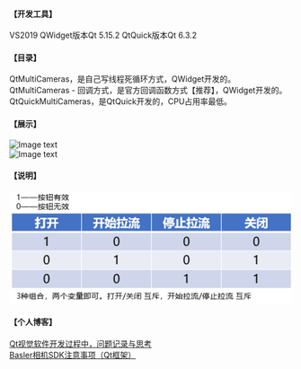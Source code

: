 #### 【开发工具】
VS2019
QWidget版本Qt 5.15.2
QtQuick版本Qt 6.3.2
#### 【目录】
QtMultiCameras，是自己写线程死循环方式，QWidget开发的。  
QtMultiCameras - 回调方式，是官方回调函数方式【推荐】，QWidget开发的。  
QtQuickMultiCameras，是QtQuick开发的，CPU占用率最低。
#### 【展示】
![Image text](https://github.com/zuoyizhongguo/QtVision/blob/main/Qt%E5%A4%9A%E7%9B%B8%E6%9C%BA/images/sample.gif)  
![Image text](https://github.com/zuoyizhongguo/QtVision/blob/main/Qt%E5%A4%9A%E7%9B%B8%E6%9C%BA/images/quick.gif) 
#### 【说明】
![Image text](https://github.com/zuoyizhongguo/QtVision/blob/main/Qt%E5%A4%9A%E7%9B%B8%E6%9C%BA/images/sample.png)  

#### 【个人博客】
[Qt视觉软件开发过程中，问题记录与思考](https://www.cnblogs.com/xixixing/p/16716166.html)  
[Basler相机SDK注意事项（Qt框架）](https://www.cnblogs.com/xixixing/category/2094089.html)
